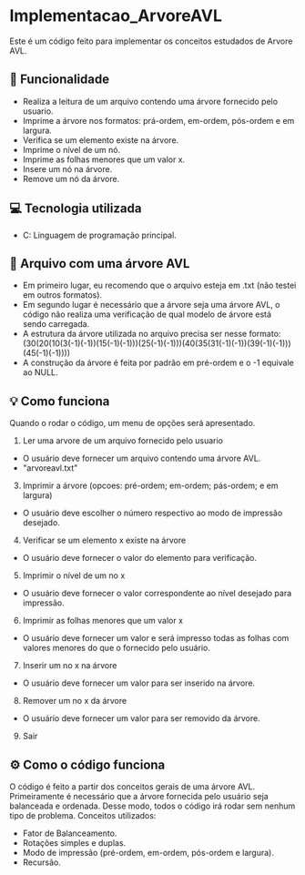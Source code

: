 # Implementacao_ArvoreAVL
 Este é um código feito para implementar os conceitos estudados de Arvore AVL.

 ## 🚀 Funcionalidade
- Realiza a leitura de um arquivo contendo uma árvore fornecido pelo usuario.
- Imprime a árvore nos formatos: prá-ordem, em-ordem, pós-ordem e em largura.
- Verifica se um elemento existe na árvore.
- Imprime o nível de um nó.
- Imprime as folhas menores que um valor x.
- Insere um nó na árvore.
- Remove um nó da árvore.

## 💻 Tecnologia utilizada
- C: Linguagem de programação principal.

## 📁 Arquivo com uma árvore AVL
- Em primeiro lugar, eu recomendo que o arquivo esteja em .txt (não testei em outros formatos). 
- Em segundo lugar é necessário que a árvore seja uma árvore AVL, o código não realiza uma verificação de qual modelo de árvore está sendo carregada.
- A estrutura da árvore utilizada no arquivo precisa ser nesse formato: (30(20(10(3(-1)(-1))(15(-1)(-1)))(25(-1)(-1)))(40(35(31(-1)(-1))(39(-1)(-1)))(45(-1)(-1))))
- A construção da árvore é feita por padrão em pré-ordem e o -1 equivale ao NULL.

 ## 💡 Como funciona
 Quando o rodar o código, um menu de opções será apresentado.
 1. Ler uma arvore de um arquivo fornecido pelo usuario
 - O usuário deve fornecer um arquivo contendo uma árvore AVL.
 - "arvoreavl.txt"

 3. Imprimir a árvore (opcoes: pré-ordem; em-ordem; pás-ordem; e em largura)
 - O usuário deve escolher o número respectivo ao modo de impressão desejado.
 
 4. Verificar se um elemento x existe na árvore
 - O usuário deve fornecer o valor do elemento para verificação.
 
 5. Imprimir o nível de um no x
 - O usuário deve fornecer o valor correspondente ao nível desejado para impressão.
   
 6. Imprimir as folhas menores que um valor x
 - O usuário deve fornecer um valor e será impresso todas as folhas com valores menores do que o fornecido pelo usuário.
    
 7. Inserir um no x na árvore
 - O usuário deve fornecer um valor para ser inserido na árvore.
    
 8. Remover um no x da árvore
 - O usuário deve fornecer um valor para ser removido da árvore.
    
 9. Sair

## ⚙ Como o código funciona

O código é feito a partir dos conceitos gerais de uma árvore AVL. Primeiramente é necessário que a árvore fornecida pelo usuário seja balanceada e ordenada. 
Desse modo, todos o código irá rodar sem nenhum tipo de problema. Conceitos utilizados:
- Fator de Balanceamento.
- Rotações simples e duplas.
- Modo de impressão (pré-ordem, em-ordem, pós-ordem e largura).
- Recursão.
